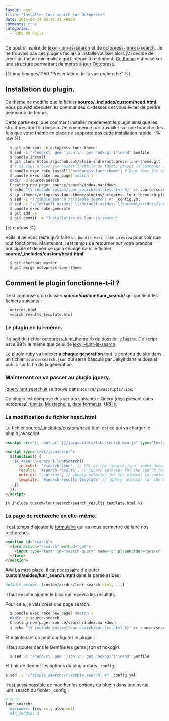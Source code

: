 ```yaml
---
layout: post
title: "Installer lunr-search sur Octopress"
date: 2014-04-24 05:42:21 +0200
comments: true
categories:
  - Ruby on Rails
---
```


Ce post s'inspire de [jekyll-lunr-js-search](https://github.com/slashdotdash/jekyll-lunr-js-search) et de [octopress-lunr-js-search](https://github.com/yortz/octopress-lunr-js-search/blob/master/plugins/search_generator.rb). Je ne trouvais pas ces plugins faciles à installer/utiliser alors j'ai décidé de créer un thème minimaliste qui l'intégre directement. [Ce thème](https://github.com/alain-andre/octopress-lunr-theme) est basé sur une structure permettant de [mettre à jour Octopress](http://octopress.org/docs/updating/).

{% img /images/ 250 "Présentation de la vue recherche" %}

## Installation du plugin.
Ce thème ne modifie que le fichier **source/_includes/custom/head.html**.
Vous pouvez executer les commandes ci-dessous et vous éviter de perdre beaucoup de temps.

Cette partie explique comment installer rapidement le plugin ainsi que les structures dont il a besoin. On commence par travailler sur une branche des fois que votre thème en place ne supporte pas cette installation rapide.
{% raw %}
```bash Installer le plugin et ses dépendances
  $ git checkout -b octopress-lunr-theme
  $ sed -i "/^end/c\  gem 'json'\n  gem 'nokogiri'\nend" Gemfile
  $ bundle install
  $ git clone https://github.com/alain-andre/octopress-lunr-theme.git .themes/octopress-lunr-theme
  $ # Si vous n'avez pas encore installé de thème, passez la commande suivante : bundle exec rake install
  $ bundle exec rake install["octopress-lunr-theme"] # Dans tous les cas
  $ bundle exec rake new_page['search']
  mkdir -p source/search
  Creating new page: source/search/index.markdown
  $ echo "{% include custom/lunr_search/entries.html %}" >> source/search/index.markdown
  $ cp .themes/octopress-lunr-theme/plugins/octopress_lunr_theme.rb plugins/octopress_lunr_theme.rb
  $ sed -i "/^simple_search:/c\simple_search: #" _config.yml
  $ sed -i "s/^default_asides: \[/default_asides: \[custom\/asides\/lunr_search.html, /" _config.yml
  $ bundle exec rake generate
  $ git add -A
  $ git commit -m "Installation de lunr-js-search"
```
{% endraw %}

Voilà, il ne vous reste qu'à faire `un bundle exec rake preview` pour voir que tout fonctionne. Maintenant il est temps de retourner sur votre branche principale et de voir ce qui a changé dans le fichier **source/_includes/custom/head.html**.
```bash
  $ git checkout master
  $ git merge octopress-lunr-theme
```

## Comment le plugin fonctionne-t-il ?
Il est composé d'un dossier **source/custom/lunr_search/** qui contient les fichiers suivants :
```bash ls source/custom/lunr_search/
  entries.html
  search_results_template.html
```

### Le plugin en lui-même.
Il s'agit du fichier [octopress_lunr_theme.rb](https://github.com/alain-andre/octopress-lunr-theme/blob/master/plugins/octopress_lunr_theme.rb) du dossier `_plugins`. Ce script est à 99% le même que celui de [jekyll-lunr-js-search](https://github.com/slashdotdash/jekyll-lunr-js-search).

Le plugin ruby va indexer **à chaque generation** tout le contenu du site dans un fichier `source/search.json` qui serra basculé par Jekyll dans le dossier public sur la fin de la generation.

### Maintenant on va passer au plugin jquery.
[jquery.lunr.search.js](https://github.com/alain-andre/octopress-lunr-theme/tree/master/source/javascripts/libs/jquery.lunr.search.js) se trouve dans `source/javascripts/libs`.

Ce plugin est composé des scripts suivants : jQuery (déjà présent dans octopress), [lunr.js](http://lunrjs.com/), [Mustache.js](https://github.com/janl/mustache.js), [date.format.js](http://blog.stevenlevithan.com/archives/date-time-format), [URI.js](http://medialize.github.com/URI.js/).

### La modification du fichier head.html
Le fichier [source/_includes/custom/head.html](https://github.com/alain-andre/octopress-lunr-theme/blob/master/source/_includes/custom/head.html) est ce qui va charger le plugin javascript.
```html source/_includes/custom/head.html
<script src="{{ root_url }}/javascripts/libs/search.min.js" type="text/javascript" charset="utf-8"></script>

<script type="text/javascript">
  $(function() {
    $('#search-query').lunrSearch({
      indexUrl: '/search.json', // URL of the `search.json` index data for your site
      results: '#search-results', // jQuery selector for the search results container
      entries: '.entries', // jQuery selector for the element to contain the results list, must be a child of the results element above.
      template: '#search-results-template' // jQuery selector for the Mustache.js template
    });
  });
</script>

{% include custom/lunr_search/search_results_template.html %}
```

### La page de recherche en elle-même.
Il est temps d'ajouter le [formulaire](https://github.com/alain-andre/octopress-lunr-theme/blob/master/source/_includes/custom/asides/lunr_search.html) qui va nous permettre de faire nos recherches.
```html source/_includes/custom/aside/lunr_search.html
<section id="search">
  <form action="/search" method="get">
    <input type="text" id="search-query" name="q" placeholder="Search" autocomplete="off">
  </form>
</section>
```

### La mise place.
Il est necessaire d'ajouter **custom/asides/lunr_search.html** dans la partie asides
```ruby _config
default_asides: [custom/asides/lunr_search.html, ...]
```

Il faut ensuite ajouter le bloc qui recevra les résultats.

Pour cela, je vais créer une page search.
```bash
  $ bundle exec rake new_page['search']
  mkdir -p source/search
  Creating new page: source/search/index.markdown
  $ echo "{% include custom/lunr-search/entries.html %}" >> source/search/index.markdown
```

Et maintenant on peut configurer le plugin :

Il faut ajouter dans le Gemfile les gems json et nokogiri.
```bash Ajout des gems necessaires
  $ sed -i "/^end/c\  gem 'json'\n  gem 'nokogiri'\nend" Gemfile
```
Et finir de donner les options du plugin dans `_config`.
```bash
$ sed -i "/^simple_search:/c\simple_search: #" _config.yml
```

Il est aussi possible de modifier les options du plugin dans une partie lunr_search du fichier _config :
```ruby _config
# lunr
lunr_search:
  excludes: [rss.xml, atom.xml]
  min_length: 3
```
